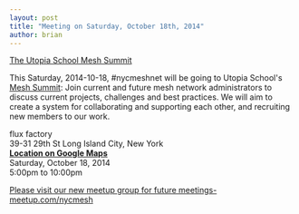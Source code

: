 ```yaml
---
layout: post
title: "Meeting on Saturday, October 18th, 2014"
author: brian
---
```


[The Utopia School Mesh Summit](http://www.meetup.com/nycmesh/events/213619402/)

This Saturday, 2014-10-18, #nycmeshnet will be going to Utopia School's [Mesh Summit](http://utopiaschool.org/node/124): Join current and future mesh network administrators to discuss current projects, challenges and best practices. We will aim to create a system for collaborating and supporting each other, and recruiting new members to our work.

flux factory<br>
39-31 29th St Long Island City, New York<br>
__[Location on Google Maps](https://www.google.com/maps/place/39-31+29th+St,+Long+Island+City,+NY+11101/@40.7525907,-73.9349629,17z)__<br>
Saturday, October 18, 2014<br>
5:00pm to 10:00pm

[Please visit our new meetup group for future meetings- meetup.com/nycmesh](http://www.meetup.com/nycmesh/)
